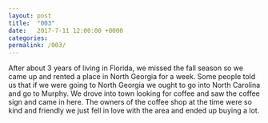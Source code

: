 ```yaml
---
layout: post
title:  "003"
date:   2017-7-11 12:00:00 +0000
categories: 
permalink: /003/
---
```


After about 3 years of living in Florida, we missed the fall season so we came up and rented a place in North Georgia for a week. Some people told us that if we were going to North Georgia we ought to go into North Carolina and go to Murphy. We drove into town looking for coffee and saw the coffee sign and came in here. The owners of the coffee shop at the time were so kind and friendly we just fell in love with the area and ended up buying a lot.
